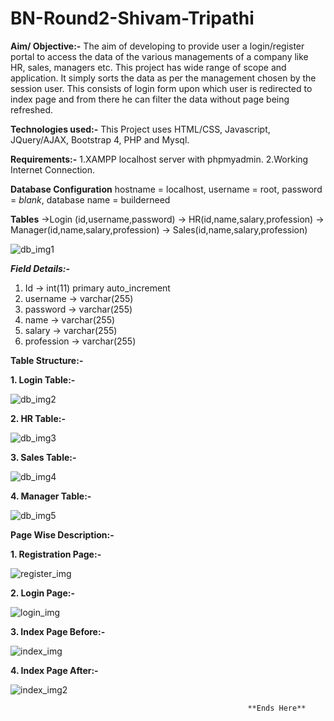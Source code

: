 # BN-Round2-Shivam-Tripathi
**Aim/ Objective:-**
The aim of developing to provide user a login/register portal to access the data of the various managements of a company like HR, sales, managers etc. This project has wide range of scope and application. It simply sorts the data as per the management chosen by the session user. This consists of login form upon which user is redirected to index page and from there he can filter the data without page being refreshed.

**Technologies used:-**
This Project uses HTML/CSS, Javascript, JQuery/AJAX, Bootstrap 4, PHP and Mysql.

**Requirements:-**
1.XAMPP localhost server with phpmyadmin.
2.Working Internet Connection.

**Database Configuration**
hostname = localhost,
username = root,
password = *blank*,
database name = builderneed

**Tables**
->Login (id,username,password)
-> HR(id,name,salary,profession)
-> Manager(id,name,salary,profession)
-> Sales(id,name,salary,profession)

![db_img1](https://user-images.githubusercontent.com/76531352/120432970-509f6200-c398-11eb-8c7e-ff932808e160.png)


**_Field Details:-_**
1. Id -> int(11) primary auto_increment
2. username -> varchar(255)
3. password -> varchar(255)
4. name -> varchar(255)
5. salary -> varchar(255)
6. profession -> varchar(255)

**Table Structure:-**

**1. Login Table:-** 

![db_img2](https://user-images.githubusercontent.com/76531352/120433118-7b89b600-c398-11eb-9d1e-231f4d318f6f.png)

**2. HR Table:-** 

![db_img3](https://user-images.githubusercontent.com/76531352/120433227-9b20de80-c398-11eb-8d71-79f93d49f566.png)

**3. Sales Table:-** 

![db_img4](https://user-images.githubusercontent.com/76531352/120433288-ab38be00-c398-11eb-8592-4842098f15a7.png)

**4. Manager Table:-** 

![db_img5](https://user-images.githubusercontent.com/76531352/120433355-bee42480-c398-11eb-9002-348ccbb30e5b.png)

**Page Wise Description:-**

**1. Registration Page:-** 

![register_img](https://user-images.githubusercontent.com/76531352/120431817-a115c000-c396-11eb-83ac-766419b99d95.png)

**2. Login Page:-**

![login_img](https://user-images.githubusercontent.com/76531352/120432069-ffdb3980-c396-11eb-8aa2-548a31e4db94.png)

**3. Index Page Before:-** 

![index_img](https://user-images.githubusercontent.com/76531352/120432115-14b7cd00-c397-11eb-9780-a3a3031e97fb.png)

**4. Index Page After:-** 

![index_img2](https://user-images.githubusercontent.com/76531352/120432175-2c8f5100-c397-11eb-9234-0f908be18788.png)

                                                                          
                                                         **Ends Here**

